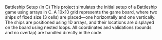 Battleship Setup (in C)
This project simulates the initial setup of a Battleship game using arrays in C.
A 10x10 grid represents the game board, where two ships of fixed size (3 cells) are placed—one horizontally and one vertically.
The ships are positioned using 1D arrays, and their locations are displayed on the board using nested loops.
All coordinates and validations (bounds and no overlap) are handled directly in the code.

